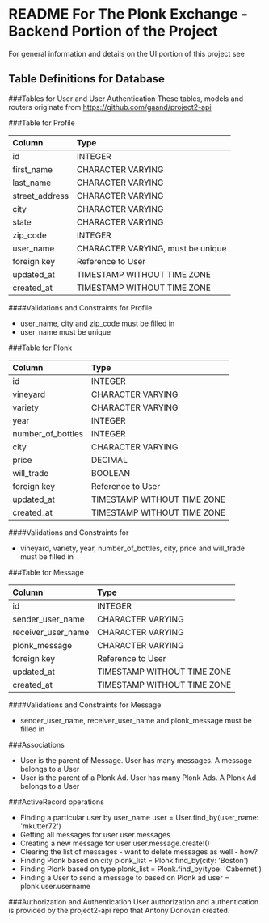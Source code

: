 # README For The Plonk Exchange - Backend Portion of the Project

For general information and details on the UI portion of this project see


## Table Definitions for Database
###Tables for User and User Authentication
These tables, models and routers originate from https://github.com/gaand/project2-api

###Table for Profile

| Column | Type |
| :----- | :--- |
| id | INTEGER |
| first_name | CHARACTER VARYING |
| last_name | CHARACTER VARYING |
| street_address | CHARACTER VARYING |
| city | CHARACTER VARYING |
| state| CHARACTER VARYING |
| zip_code| INTEGER |
| user_name | CHARACTER VARYING, must be unique|
| foreign key | Reference to User |
| updated_at | TIMESTAMP WITHOUT TIME ZONE |
| created_at | TIMESTAMP WITHOUT TIME ZONE |

####Validations and Constraints for Profile
* user_name, city and zip_code must be filled in
* user_name must be unique



###Table for Plonk

| Column | Type |
| :----- | :--- |
| id | INTEGER |
| vineyard | CHARACTER VARYING |
| variety | CHARACTER VARYING |
| year | INTEGER |
| number_of_bottles | INTEGER |
| city | CHARACTER VARYING |
| price | DECIMAL |
| will_trade | BOOLEAN |
| foreign key | Reference to User |
| updated_at | TIMESTAMP WITHOUT TIME ZONE |
| created_at | TIMESTAMP WITHOUT TIME ZONE |

####Validations and Constraints for
* vineyard, variety, year, number_of_bottles, city, price and will_trade must be filled in


###Table for Message

| Column | Type |
| :----- | :--- |
| id | INTEGER |
| sender_user_name | CHARACTER VARYING |
| receiver_user_name | CHARACTER VARYING |
| plonk_message| CHARACTER VARYING |
| foreign key | Reference to User |
| updated_at | TIMESTAMP WITHOUT TIME ZONE |
| created_at | TIMESTAMP WITHOUT TIME ZONE |

####Validations and Constraints for Message
* sender_user_name, receiver_user_name and  plonk_message must be filled in



###Associations
* User is the parent of Message.  User has many messages.   A message belongs to a User
* User is the parent of a Plonk Ad.  User has many Plonk Ads.   A Plonk Ad belongs to a User



###ActiveRecord operations
* Finding a particular user by user_name  user = User.find_by(user_name: 'mkutter72')
* Getting all messages for user     user.messages
* Creating a new message for user   user.message.create!()
* Clearing the list of messages - want to delete messages as well - how?
* Finding Plonk based on city   plonk_list = Plonk.find_by(city: 'Boston')
* Finding Plonk based on type  plonk_list = Plonk.find_by(type: 'Cabernet')
* Finding a User to send a message to based on Plonk ad    user = plonk.user.username




###Authorization and Authentication
User authorization and authentication is provided by the project2-api repo that Antony Donovan created.
